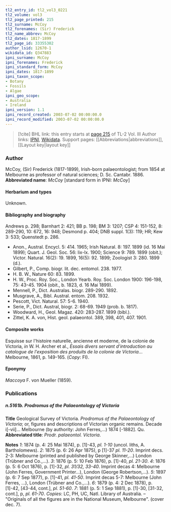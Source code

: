 ```yaml
---
tl2_entry_id: tl2_vol3_0221
tl2_volume: vol3
tl2_page_printed: 215
tl2_surname: McCoy
tl2_forenames: (Sir) Frederick
tl2_name_abbrev: McCoy
tl2_dates: 1817-1899
tl2_page_id: 33355302
author_lsid: 12670-1
wikidata_id: Q347883
ipni_surname: McCoy
ipni_forenames: Frederick
ipni_standard_form: McCoy
ipni_dates: 1817-1899
ipni_taxon_scope: 
- Botany
- Fossils
- Algae
ipni_geo_scope: 
- Australia
- Ireland
ipni_version: 1.1
ipni_record_created: 2003-07-02 00:00:00.0
ipni_record_modified: 2003-07-02 00:00:00.0
---
```


> [!cite] BHL link: this entry starts at [page 215](https://www.biodiversitylibrary.org/page/33355302) of TL-2 Vol. III
> Author links: [IPNI](https://www.ipni.org/a/12670-1), [Wikidata](https://www.wikidata.org/wiki/Q347883). Support pages: [[Abbreviations|abbreviations]], [[Layout key|layout key]]

### Author

McCoy, (Sir) Frederick (1817-1899), Irish-born palaeontologist; from 1854 at Melbourne as professor of natural sciences; D. Sc. Cantabr. 1886. 
**Abbreviated name**: *McCoy* \[standard form in IPNI: *McCoy*\]

#### Herbarium and types

Unknown.

#### Bibliography and biography

Andrews p. 298; Barnhart 2: 421; BB p. 198; BM 3: 1207; CSP 4: 151-152, 8: 289-290, 10: 672, 16: 948; Desmond p. 404; DNB suppl. 1(3): 119; HR; Kew 3: 533; Quenstedt p. 286.
- Anon., Austral. Encycl. 5: 414. 1965; Irish Natural. 8: 197. 1899 (id. 16 Mai 1899); Quart. J. Geol. Soc. 56: lix-lx. 1900; Science 9: 789. 1899 (obit.); Victor. Natural. 16(2): 19. 1899, 16(5): 92. 1899; Zoologist 3: 280. 1899 (d.).
- Gilbert, P., Comp. biogr. lit. dec. entomol. 238. 1977.
- H. B. W., Nature 60: 83. 1899.
- H. W., Proc. Roy. Soc., London Yearb. Roy. Soc. London 1900: 196-198, 75: 43-45. 1904 (obit., b. 1823, d. 16 Mai 1899).
- Mennell, P., Dict. Australas. biogr. 289-290. 1892.
- Musgrave, A., Bibl. Austral. entom. 208. 1932.
- Pescott, Vict. Natural. 57: 5-6. 1940.
- Serie, P., Dict. Austral, biogr. 2: 68-69. 1949 (prob. b. 1817).
- Woodward, H., Geol. Magaz. 420: 283-287. 1899 (bibl.).
- Zittel, K. A. von, Hist. geol. palaeontol. 389, 398, 401, 407. 1901.

#### Composite works

Esquisse sur l'histoire naturelle, ancienne et moderne, de la colonie de Victoria, *in* W. H. Archer et al., *Essais divers servant d'introduction au catalogue de l'exposition des produits de la colonie de Victoria*... Melbourne, 1861, p. 149-165. (*Copy*: FI).

#### Eponymy

*Maccoya* F. von Mueller (1859).

### Publications

##### n.5161b. Prodromus of the Palaeontology of Victoria

**Title**
Geological Survey of Victoria. *Prodromus of the Palaeontology of Victoria*; or, figures and descriptions of Victorian organic remains. Decade i\[-vii\]... Melbourne (by authority: John Ferres,...) 1874 \[-1882\]. Qu.
**Abbreviated title**: *Prodr. palaeontol. Victoria*.

**Notes**
*1*: 1874 (p. 4: 25 Mai 1874), p. \[1\]-43, *pl. 1-10* (uncol. liths, A. Bartholomews).
*2*: 1875 (p. 6: 26 Apr 1875), p \[1\]-37 *pl. 11-20*. Imprint decs. 2-3: Melbourne (printed and published by George Skinner,...) London (Trübner and Co.,...).
*3*: 1876 (p. 5: 10 Feb 1876), p. \[1\]-40, *pl. 21-30*.
*4*: 1876 (p. 5: 6 Oct 1876), p. \[1\]-32, *pl. 31/32, 33-40*. Imprint decas 4: Melbourne (John Ferres, Government Printer...), London (George Robertson,...).
*5*: 1897 (p. 6: 7 Sep 1877), p. \[1\]-41, *pl. 41-50*. Imprint decas 5-7: Melbourne (John Ferres, ...), London (Trübner and Co.,...).
*6*: 1879 (p. 4: 2 Dec 1878), p. \[1\]-42, \[43-44, cont.\], *pl. 51-60*.
*7*: 1881 (p. 5: 1 Sep 1881), p. \[1\]-30, \[31-32, cont.\], p, *pl. 61-70*.
*Copies*: LC, PH, UC, Natl. Library of Australia. – "Originals of all the figures are in the National Museum, Melbourne". (cover dec. 7).

